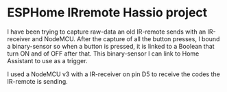 # ESPHome IRremote Hassio project
I have been trying to capture raw-data an old IR-remote sends with an IR-receiver and NodeMCU. After the capture of all the button presses, I bound a binary-sensor so when a button is pressed, it is linked to a Boolean that turn ON and of OFF after that. This binary-sensor I can link to Home Assistant to use as a trigger. 

I used a NodeMCU v3 with a IR-receiver on pin D5 to receive the codes the IR-remote is sending. 
